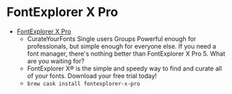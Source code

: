 # FontExplorer X Pro
- [FontExplorer X Pro](https://www.fontexplorerx.com/)
  -  CurateYourFonts Single users Groups Powerful enough for professionals, but simple enough for everyone else. If you need a font manager, there's nothing better than FontExplorer X Pro 5. What are you waiting for?
  - FontExplorer X® is the simple and speedy way to find and curate all of your fonts. Download your free trial today!
  - `brew cask install fontexplorer-x-pro`
